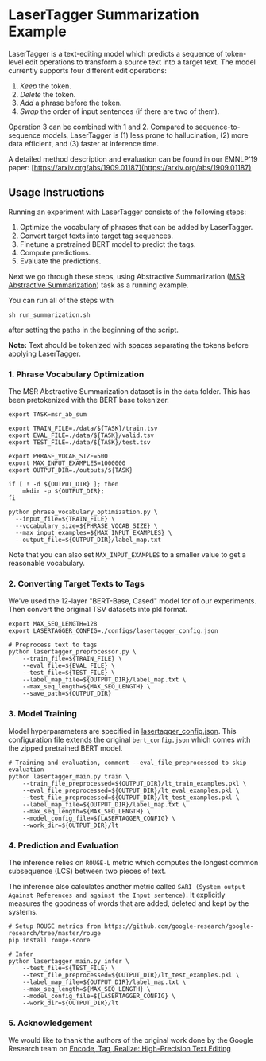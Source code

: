 # LaserTagger Summarization Example

LaserTagger is a text-editing model which predicts a sequence of token-level
edit operations to transform a source text into a target text. The model
currently supports four different edit operations:

1. *Keep* the token.
2. *Delete* the token.
3. *Add* a phrase before the token.
4. *Swap* the order of input sentences (if there are two of them).

Operation 3 can be combined with 1 and 2. Compared to sequence-to-sequence
models, LaserTagger is (1) less prone to hallucination, (2) more data efficient,
and (3) faster at inference time.

A detailed method description and evaluation can be found in our EMNLP'19 paper:
[https://arxiv.org/abs/1909.01187](https://arxiv.org/abs/1909.01187)

## Usage Instructions

Running an experiment with LaserTagger consists of the following steps:

1. Optimize the vocabulary of phrases that can be added by LaserTagger.
2. Convert target texts into target tag sequences.
3. Finetune a pretrained BERT model to predict the tags.
4. Compute predictions.
5. Evaluate the predictions.

Next we go through these steps, using Abstractive Summarization
([MSR Abstractive Summarization](https://www.microsoft.com/en-us/download/details.aspx?id=54262)) task as a
running example.

You can run all of the steps with

```
sh run_summarization.sh
```

after setting the paths in the beginning of the script.

**Note:** Text should be tokenized with spaces separating the tokens before applying LaserTagger.

### 1. Phrase Vocabulary Optimization

The MSR Abstractive Summarization dataset is in the `data` folder. This has been pretokenized with the BERT base tokenizer.

```
export TASK=msr_ab_sum

export TRAIN_FILE=./data/${TASK}/train.tsv
export EVAL_FILE=./data/${TASK}/valid.tsv
export TEST_FILE=./data/${TASK}/test.tsv

export PHRASE_VOCAB_SIZE=500
export MAX_INPUT_EXAMPLES=1000000
export OUTPUT_DIR=./outputs/${TASK}

if [ ! -d ${OUTPUT_DIR} ]; then
    mkdir -p ${OUTPUT_DIR};
fi

python phrase_vocabulary_optimization.py \
  --input_file=${TRAIN_FILE} \
  --vocabulary_size=${PHRASE_VOCAB_SIZE} \
  --max_input_examples=${MAX_INPUT_EXAMPLES} \
  --output_file=${OUTPUT_DIR}/label_map.txt
```

Note that you can also set `MAX_INPUT_EXAMPLES` to a smaller value to get a
reasonable vocabulary.

### 2. Converting Target Texts to Tags

We've used the 12-layer "BERT-Base, Cased" model for of our experiments.
Then convert the original TSV datasets into pkl format.

```
export MAX_SEQ_LENGTH=128
export LASERTAGGER_CONFIG=./configs/lasertagger_config.json

# Preprocess text to tags
python lasertagger_preprocessor.py \
    --train_file=${TRAIN_FILE} \
    --eval_file=${EVAL_FILE} \
    --test_file=${TEST_FILE} \
    --label_map_file=${OUTPUT_DIR}/label_map.txt \
    --max_seq_length=${MAX_SEQ_LENGTH} \
    --save_path=${OUTPUT_DIR}
```

### 3. Model Training

Model hyperparameters are specified in [lasertagger_config.json](configs/lasertagger_config.json). This configuration file extends the original
`bert_config.json` which comes with the zipped pretrained BERT model.

```
# Training and evaluation, comment --eval_file_preprocessed to skip evaluation
python lasertagger_main.py train \
    --train_file_preprocessed=${OUTPUT_DIR}/lt_train_examples.pkl \
    --eval_file_preprocessed=${OUTPUT_DIR}/lt_eval_examples.pkl \
    --test_file_preprocessed=${OUTPUT_DIR}/lt_test_examples.pkl \
    --label_map_file=${OUTPUT_DIR}/label_map.txt \
    --max_seq_length=${MAX_SEQ_LENGTH} \
    --model_config_file=${LASERTAGGER_CONFIG} \
    --work_dir=${OUTPUT_DIR}/lt
```

### 4. Prediction and Evaluation

The inference relies on `ROUGE-L` metric which computes the longest common subsequence (LCS) between two pieces of text.

The inference also calculates another metric called `SARI (System output Against References and against the Input sentence)`. It explicitly measures the goodness of words that are added, deleted and kept by the systems.

```
# Setup ROUGE metrics from https://github.com/google-research/google-research/tree/master/rouge
pip install rouge-score

# Infer
python lasertagger_main.py infer \
    --test_file=${TEST_FILE} \
    --test_file_preprocessed=${OUTPUT_DIR}/lt_test_examples.pkl \
    --label_map_file=${OUTPUT_DIR}/label_map.txt \
    --max_seq_length=${MAX_SEQ_LENGTH} \
    --model_config_file=${LASERTAGGER_CONFIG} \
    --work_dir=${OUTPUT_DIR}/lt
```

### 5. Acknowledgement

We would like to thank the authors of the original work done by the Google Research team on [Encode, Tag, Realize: High-Precision Text Editing](https://arxiv.org/abs/1909.01187)
